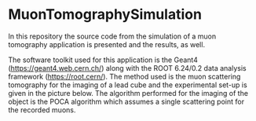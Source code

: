 # MuonTomographySimulation
In this repository the source code from the simulation of a muon tomography application is presented and the results, as well.

The software toolkit used for this application is the Geant4 (https://geant4.web.cern.ch/) along with the ROOT 6.24/0.2 data analysis framework (https://root.cern/). 
The method used is the muon scattering tomography for the imaging of a lead cube and the experimental set-up is given in the picture below. The algorithm performed for the imaging of the object is the POCA algorithm which assumes a single scattering point for the recorded muons. 
